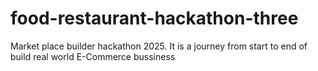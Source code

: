 # food-restaurant-hackathon-three
 Market place builder hackathon 2025. It is a journey  from start to end of  build real world E-Commerce bussiness 
